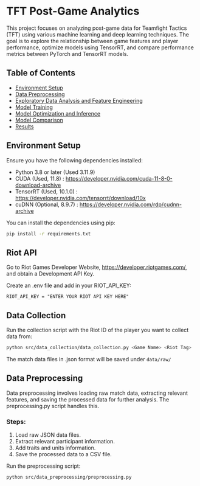 # TFT Post-Game Analytics

This project focuses on analyzing post-game data for Teamfight Tactics (TFT) using various machine learning and deep learning techniques. The goal is to explore the relationship between game features and player performance, optimize models using TensorRT, and compare performance metrics between PyTorch and TensorRT models.

## Table of Contents
- [Environment Setup](#environment-setup)
- [Data Preprocessing](#data-preprocessing)
- [Exploratory Data Analysis and Feature Engineering](#exploratory-data-analysis-and-feature-engineering)
- [Model Training](#model-training)
- [Model Optimization and Inference](#model-optimization-and-inference)
- [Model Comparison](#model-comparison)
- [Results](#results)

## Environment Setup

Ensure you have the following dependencies installed:
- Python 3.8 or later (Used 3.11.9)
- CUDA (Used, 11.8) : https://developer.nvidia.com/cuda-11-8-0-download-archive
- TensorRT (Used, 10.1.0) : https://developer.nvidia.com/tensorrt/download/10x
- cuDNN (Optional, 8.9.7) : https://developer.nvidia.com/rdp/cudnn-archive 

You can install the dependencies using pip:

```bash
pip install -r requirements.txt
```

## Riot API

Go to Riot Games Developer Website, https://developer.riotgames.com/, and obtain a Development API Key.

Create an .env file and add in your RIOT_API_KEY:

```.env
RIOT_API_KEY = "ENTER YOUR RIOT API KEY HERE"
```

## Data Collection

Run the collection script with the Riot ID of the player you want to collect data from:

```bash
python src/data_collection/data_collection.py <Game Name> <Riot Tag>
```

The match data files in .json format will be saved under ``` data/raw/ ```

## Data Preprocessing

Data preprocessing involves loading raw match data, extracting relevant features, and saving the processed data for further analysis. The preprocessing.py script handles this.

### Steps:
1. Load raw JSON data files.
2. Extract relevant participant information.
3. Add traits and units information.
4. Save the processed data to a CSV file.

Run the preprocessing script:

```bash
python src/data_preprocessing/preprocessing.py
```



